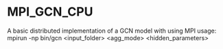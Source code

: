 # MPI_GCN_CPU
A basic distributed implementation of a GCN model with using MPI
usage:
mpirun -np <n> bin/gcn <input_folder> <agg_mode> <epochs> <hidden_parameters> <partioning> 